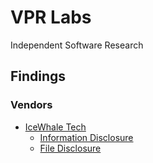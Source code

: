 # VPR Labs
Independent Software Research

## Findings
### Vendors
- [IceWhale Tech](./01-IceWhale)
  - [Information Disclosure](./01-IceWhale/VPR-2025-001)
  - [File Disclosure](./01-IceWhale/VPR-2025-002)
